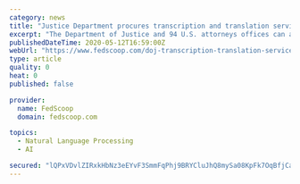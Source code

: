 ```yaml
---
category: news
title: "Justice Department procures transcription and translation services for lawyers"
excerpt: "The Department of Justice and 94 U.S. attorneys offices can access artificial intelligence-enabled audio and video transcription and translation services through a contract announced Tuesday. Veritone won the two-year indefinite delivery,"
publishedDateTime: 2020-05-12T16:59:00Z
webUrl: "https://www.fedscoop.com/doj-transcription-translation-services/"
type: article
quality: 0
heat: 0
published: false

provider:
  name: FedScoop
  domain: fedscoop.com

topics:
  - Natural Language Processing
  - AI

secured: "lQPxVDvlZIRxkHbNz3eEYvF3SmmFqPhj9BRYCluJhQ8mySa08KpFk7OqBfjCa+RDPmFpK3V8G1zwTmTbOI7UGq7X+hBR5UxXlk2IyXkFJbm1Q8yi5QC9pZCigpAF4MrmUJZd0Rf+m10jqQy62vMKnhPG2mNvfiTwIaJIgSBz1HuHD4/S7T9MUBm+7Du+6CZUc0Dg84jbMTZNuobgh+65P1kEqsEX7Pk5Hc0KdVgvS7NKVykvXG6+XGsAsMMhzMAEXknWRj2Jj9d5547gEIJICgDGp5GiYUn8AwatcTIlnez5IWbc+s5xxkXPrTAM4OGHnBbHkmaY/Ygb7DUypFosEh6LRegH8WD6Rzvi4y8oyW3FLKXw68vVZSDtc1ZkCC3wQPlGgMDxdZycc3vxdDhTDDQGYsRD/263hxEnjEkQ2xr+dtiWNmRHUn5wd2pHnd4e3dE/FWJouLIARcXKlpz5+SkwFo016Bde1v9ILVge+jI=;FTNfAp9p9q6NcxDyp1ZZzw=="
---
```


